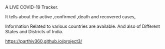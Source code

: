 A LIVE COVID-19 Tracker.

It tells about the active ,confirmed ,death and recovered cases,

Information Related to various countries are available.
And also of Different States and Districts of India.

https://parthiv360.github.io/project3/
